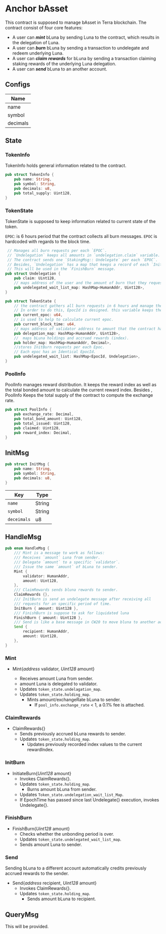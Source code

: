 # Anchor bAsset <!-- omit in toc -->
This contract is supposed to manage bAsset in Terra blockchain. The contract consist of four core features:
    
   * A user can _***mint***_ bLuna by sending Luna to the contract, which results in the delegation of Luna.
   * A user can _***burn***_ bLuna by sending a transaction to undelegate and redeem underlying Luna.
   * A user can _***claim rewards***_ for bLuna by sending a transaction claiming staking rewards of the underlying Luna delegation.
   * A user can *_**send**_* bLuna to an another account.
   
## Configs 
| Name         | 
| ------------ | 
| name        |         
| symbol | 
|decimals|

## State
### TokenInfo
TokenInfo holds general information related to the contract. 
```rust
pub struct TokenInfo {
    pub name: String,
    pub symbol: String,
    pub decimals: u8,
    pub total_supply: Uint128,
}
```

### TokenState
TokenState is supposed to keep information related to current state of the token.

`EPOC`: is 6 hours period that the contract collects all burn messages. `EPOC` is hardcoded with regards to the block time.

```rust
 // Manages all burn requests per each `EPOC`. 
 // `Undelegation` keeps all amounts in `undelegation.claim` variable. 
 // The contract sends one `StakingMsg:: Undelegate` per each `EPOC`. 
 // Besides, `Undelegation` has a map that keeps a record of each `InitBurn` request. 
 // This will be used in the `FinishBurn` message.
pub struct Undelegation {
    pub claim: Uint128,
    // maps address of the user and the amount of burn that they requests.
    pub undelegated_wait_list_map: HashMap<HumanAddr, Uint128>,
}
```
```rust
pub struct TokenState {
    // the contract gathers all burn requests in 6 hours and manage them all at once. 
    // In order to do this, EpocId is designed. this variable keeps the current epoc of the contract.
    pub current_epoc: u64,
    // is used to help to calculate current epoc. 
    pub current_block_time: u64,
    // maps address of validator address to amount that the contract has delegated to
    pub delegation_map: HashMap<HumanAddr, Uint128>,
    //  maps bLuna holdings and accrued rewards (index). 
    pub holder_map: HashMap<HumanAddr, Decimal>,
    //stores InitBurn requests per each Epoc. 
    // Each epoc has an Identical EpocId.
    pub undelegated_wait_list: HashMap<EpocId, Undelegation>,
}
```

### PoolInfo
PoolInfo manages reward distribution. It keeps the reward index as well as the total bonded amount to calculate the current reward index. Besides , PoolInfo Keeps the total supply of the contract to compute the exchange rate. 

```rust
pub struct PoolInfo {
    pub exchange_rate: Decimal,
    pub total_bond_amount: Uint128,
    pub total_issued: Uint128,
    pub claimed: Uint128,
    pub reward_index: Decimal,
}
```

## InitMsg
```rust
pub struct InitMsg {
    pub name: String,
    pub symbol: String,
    pub decimals: u8,
}
```
| Key                | Type       | 
| ------------------ | ---------- | 
| `name`     | String |
| `symbol`           | String    |
| `deceimals`        | u8    | 

## HandleMsg
```rust
pub enum HandleMsg {
    /// Mint is a message to work as follows:
    /// Receives `amount` Luna from sender.
    /// Delegate `amount` to a specific `validator`.
    /// Issue the same `amount` of bLuna to sender.
    Mint {
        validator: HumanAddr,
        amount: Uint128,
    },
    /// ClaimRewards sends bluna rewards to sender.
    ClaimRewards {},
    /// InitBurn is send an undelegate message after receiving all
    /// requests for an specific period of time.
    InitBurn { amount: Uint128 },
    /// FinishBurn is suppose to ask for liquidated luna
    FinishBurn { amount: Uint128 },
    /// Send is like a base message in CW20 to move bluna to another account
    Send {
        recipient: HumanAddr,
        amount: Uint128,
    },
}
```
### Mint
* Mint{*address* validator, *Uint128* amount}

    * Receives amount Luna from sender.
    * amount Luna is delegated to validator.
    * Updates `token_state.undelagation_map`.
    * Updates `token_state.holding_map`.
        * Mints amount/exchangeRate bLuna to sender.
            * If `pool_info.exchange_rate` < 1, a 0.1% fee is attached.


### ClaimRewards
* ClaimRewards{}
    * Sends previously accrued bLuna rewards to sender.
    * Updates `token_state.holding_map`.
        * Updates previously recorded index values to the current rewardIndex.


### InitBurn
* InitiateBurn{*Uint128* amount}
    * Invokes ClaimRewards{}.
    * Updates `token_state.holding_map`.
        * Burns amount bLuna from sender.
    * Updates `Token_state.undelegation_wait_list_Map`.
    * If EpochTime has passed since last Undelegate{} execution, invokes Undelegate{}.

### FinishBurn
* FinishBurn{*Uint128* amount}
    * Checks whether the unbonding period is over.
    * Updates `token_state.undelegated_wait_list_map`.
    * Sends amount Luna to sender.


### Send
Sending bLuna to a different account automatically credits previously accrued rewards to the sender.

* Send{*address* recipient, *Uint128* amount}
    * Invokes ClaimRewards{}.
    * Updates `token_state.holding_map`.
        * Sends amount bLuna to recipient.

## QueryMsg
This will be provided. 